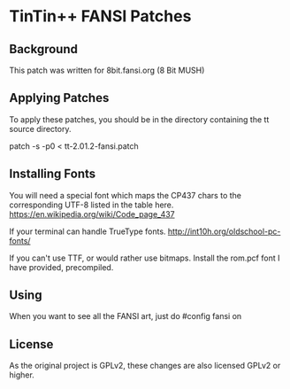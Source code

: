 # TinTin++ FANSI Patches

## Background
This patch was written for 8bit.fansi.org (8 Bit MUSH)

## Applying Patches
To apply these patches, you should be in the directory
containing the tt source directory.

patch -s -p0 < tt-2.01.2-fansi.patch

## Installing Fonts
You will need a special font which maps the CP437 chars
to the corresponding UTF-8 listed in the table here.
https://en.wikipedia.org/wiki/Code_page_437

If your terminal can handle TrueType fonts.
http://int10h.org/oldschool-pc-fonts/

If you can't use TTF, or would rather use bitmaps.
Install the rom.pcf font I have provided, precompiled.

## Using
When you want to see all the FANSI art, just do
\#config fansi on

## License
As the original project is GPLv2, these changes are also
licensed GPLv2 or higher.
